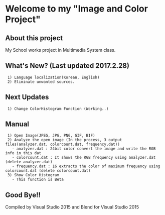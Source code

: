 # Welcome to my "Image and Color Project"
## About this project
My School works project in Multimedia System class.
## What's New? (Last updated 2017.2.28)
```
 1) Language localization(Korean, English)
 2) Eliminate unwanted sources.
```
## Next Updates
```
 1) Change ColorHistogram Function (Working..)
```
## Manual
```
 1) Open Image(JPEG, JPG, PNG, GIF, BIF)
 2) Analyze the open image (In the process, 3 output files(analyzer.dat, colorcount.dat, frequency.dat))
   - analyzer.dat : 24bit color convert the image and write the RGB info in this dat
   - colorcount.dat : It shows the RGB frequency using analyzer.dat (delete analyzer.dat)
   - frequency.dat : 16 extracts the color of maximum frequency using colorcount.dat (delete colorcount.dat)
 3) Show Color Histogram
   - This function is Beta
```
## Good Bye!!
Compiled by Visual Studio 2015 and Blend for Visual Studio 2015
